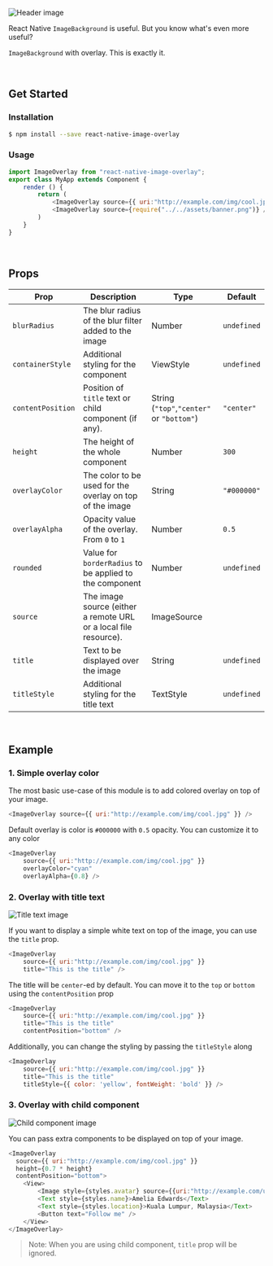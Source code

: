 ![Header image](image/header.png)

React Native `ImageBackground` is useful. But you know what's even more useful?

`ImageBackground` with overlay. This is exactly it.

<br />

## Get Started

### Installation
```bash
$ npm install --save react-native-image-overlay
```

### Usage
```javascript
import ImageOverlay from "react-native-image-overlay";
export class MyApp extends Component {
    render () {
        return (
            <ImageOverlay source={{ uri:"http://example.com/img/cool.jpg" }} />
            <ImageOverlay source={require("../../assets/banner.png")} />
        )
    }
}
```

<br />

## Props

| Prop              | Description                                                                                | Type                | Default     |
| ----------------- | ------------------------------------------------------------------------------------------ | ------------------- | ----------- |
| `blurRadius`      | The blur radius of the blur filter added to the image                                      | Number              | `undefined` |
| `containerStyle`  | Additional styling for the component                                                       | ViewStyle               | `undefined` |
| `contentPosition` | Position of `title` text or child component (if any). | String (`"top"`,`"center"` or `"bottom"`)              | `"center"`  |
| `height`          | The height of the whole component                                                          | Number              | `300`       |
| `overlayColor`    | The color to be used for the overlay on top of the image                                   | String              | `"#000000"` |
| `overlayAlpha`    | Opacity value of the overlay. From `0` to `1`                                              | Number              | `0.5`       |
| `rounded`         | Value for `borderRadius` to be applied to the component                                    | Number              | `undefined` |
| `source`          | The image source (either a remote URL or a local file resource).                           | ImageSource |             |
| `title`           | Text to be displayed over the image                                                        | String              | `undefined` |
| `titleStyle`      | Additional styling for the title text                                                      | TextStyle               | `undefined` |

<br />

## Example

### 1. Simple overlay color

The most basic use-case of this module is to add colored overlay on top of your image.
```javascript
<ImageOverlay source={{ uri:"http://example.com/img/cool.jpg" }} />
```
Default overlay is color is `#000000` with `0.5` opacity. You can customize it to any color
```javascript
<ImageOverlay
    source={{ uri:"http://example.com/img/cool.jpg" }}
    overlayColor="cyan"
    overlayAlpha={0.8} />
```
### 2. Overlay with title text

![Title text image](image/titledemo.png)

If you want to display a simple white text on top of the image, you can use the `title` prop.
```javascript
<ImageOverlay
    source={{ uri:"http://example.com/img/cool.jpg" }}
    title="This is the title" />
```
The title will be `center`-ed by default. You can move it to the `top` or `bottom` using the `contentPosition` prop
```javascript
<ImageOverlay
    source={{ uri:"http://example.com/img/cool.jpg" }}
    title="This is the title"
    contentPosition="bottom" />
```

Additionally, you can change the styling by passing the `titleStyle` along
```javascript
<ImageOverlay
    source={{ uri:"http://example.com/img/cool.jpg" }}
    title="This is the title"
    titleStyle={{ color: 'yellow', fontWeight: 'bold' }} />
```

### 3. Overlay with child component

![Child component image](image/customdemo.png)

You can pass extra components to be displayed on top of your image.
```javascript
<ImageOverlay
  source={{ uri:"http://example.com/img/cool.jpg" }}
  height={0.7 * height} 
  contentPosition="bottom">
    <View>
        <Image style={styles.avatar} source={{uri:"http://example.com/user/avatar.png"}} />
        <Text style={styles.name}>Amelia Edwards</Text>
        <Text style={styles.location}>Kuala Lumpur, Malaysia</Text>
        <Button text="Follow me" />
    </View>
</ImageOverlay>
```
> Note: When you are using child component, `title` prop will be ignored.
